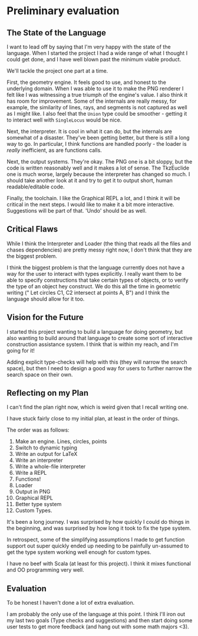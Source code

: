 # Preliminary evaluation

## The State of the Language

I want to lead off by saying that I'm very happy with the state of the
language. When I started the project I had a wide range of what I thought I
could get done, and I have well blown past the minimum viable product.

We'll tackle the project one part at a time.

First, the geometry engine. It feels good to use, and honest to the underlying
domain. When I was able to use it to make the PNG renderer I felt like I was
witnessing a true triumph of the engine's value.
I also think it has room for improvement. Some of the internals are really
messy, for example, the similarity of lines, rays, and segments is not captured
as well as I might like. I also feel that the `Union` type could be smoother -
getting it to interact well with `SingleLocus` would be nice.

Next, the interpreter. It is cool in what it can do, but the internals are
somewhat of a disaster. They've been getting better, but there is still a long
way to go. In particular, I think functions are handled poorly - the loader is
_really_ inefficient, as are functions calls.

Next, the output systems. They're okay. The PNG one is a bit sloppy, but the
code is written reasonably well and it makes a lot of sense. The TkzEuclide one
is much worse, largely because the interpreter has changed so much. I should
take another look at it and try to get it to output short, human
readable/editable code.

Finally, the toolchain. I like the Graphical REPL a lot, and I think it will be
critical in the next steps. I would like to make it a bit more interactive.
Suggestions will be part of that. 'Undo' should be as well.

## Critical Flaws

While I think the Interpreter and Loader (the thing that reads all the files
and chases dependencies) are pretty messy right now, I don't think that they
are the biggest problem.

I think the biggest problem is that the language currently does not have a way
for the user to interact with types explicitly. I really want them to be able
to specify constructions that take certain types of objects, or to verify the
type of an object hey construct. We do this all the time in geometric writing
(" Let circles C1, C2 intersect at points A, B") and I think the language
should allow for it too.

## Vision for the Future

I started this project wanting to build a language for doing geometry, but also
wanting to build around that language to create some sort of interactive
construction assistance system. I think that is within my reach, and I'm going
for it!

Adding explicit type-checks will help with this (they will narrow the search
space), but then I need to design a good way for users to further narrow the
search space on their own.

## Reflecting on my Plan

I can't find the plan right now, which is weird given that I recall writing
one.

I have stuck fairly close to my initial plan, at least in the order of things.

The order was as follows:
   1. Make an engine. Lines, circles, points
   1. Switch to dynamic typing
   1. Write an output for LaTeX
   1. Write an interpreter
   1. Write a whole-file interpreter
   1. Write a REPL
   1. Functions!
   1. Loader
   1. Output in PNG
   1. Graphical REPL
   1. Better type system
   1. Custom Types.

It's been a long journey. I was surprised by how quickly I could do things in
the beginning, and was surprised by how long it took to fix the type system.

In retrospect, some of the simplifying assumptions I made to get function
support out super quickly ended up needing to be painfully un-assumed to get
the type system working well enough for custom types.

I have no beef with Scala (at least for this project). I think it mixes
functional and OO programming very well.

## Evaluation

To be honest I haven't done a lot of extra evaluation.

I am probably the only use of the language at this point. I think I'll iron out
my last two goals (Type checks and suggestions) and then start doing some user
tests to get more feedback (and hang out with some math majors <3).
